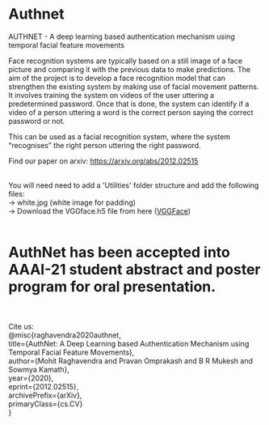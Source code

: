 # Authnet

AUTHNET - A deep learning based authentication mechanism using temporal facial feature movements <br>

Face recognition systems are typically based on a still image of a face picture and comparing it with the previous data to make predictions. The aim of the project is to develop a face recognition model that can strengthen the existing system by making use of facial movement patterns. It involves training the system on videos of the user uttering a predetermined password. Once that is done, the system can identify if a video of a person uttering a word is the correct person saying the correct password or not. 

This can be used as a facial recognition system, where the system “recognises” the right person uttering the right password.

Find our paper on arxiv: <https://arxiv.org/abs/2012.02515> <br>
<br>

You will need need to add a 'Utilities' folder structure and add the following files: <br>
-> white.jpg (white image for padding) <br>
-> Download the VGGface.h5 file from here ([VGGFace](https://drive.google.com/file/d/1cgNbT4UOGyEiAcB64vqwkhNtp-XCsL3u/view?usp=sharing)) <br>
<br>

# AuthNet has been accepted into AAAI-21 student abstract and poster program for oral presentation. <br>
<br>
<br>
Cite us: <br>
@misc{raghavendra2020authnet, <br>
      title={AuthNet: A Deep Learning based Authentication Mechanism using Temporal Facial Feature Movements}, <br>
      author={Mohit Raghavendra and Pravan Omprakash and B R Mukesh and Sowmya Kamath}, <br>
      year={2020}, <br>
      eprint={2012.02515}, <br>
      archivePrefix={arXiv}, <br>
      primaryClass={cs.CV} <br>
}
